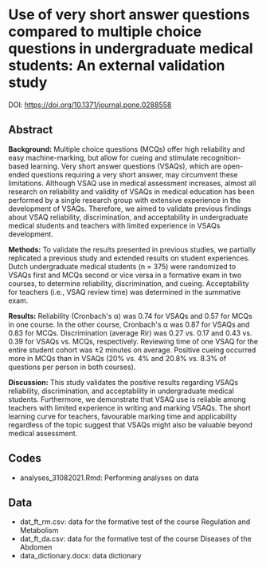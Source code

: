 # Use of very short answer questions compared to multiple choice questions in undergraduate medical students: An external validation study
DOI: https://doi.org/10.1371/journal.pone.0288558

## Abstract
**Background:** Multiple choice questions (MCQs) offer high reliability and easy machine-marking, but allow for cueing and stimulate recognition-based learning. Very short answer questions (VSAQs), which are open-ended questions requiring a very short answer, may circumvent these limitations. Although VSAQ use in medical assessment increases, almost all research on reliability and validity of VSAQs in medical education has been performed by a single research group with extensive experience in the development of VSAQs. Therefore, we aimed to validate previous findings about VSAQ reliability, discrimination, and acceptability in undergraduate medical students and teachers with limited experience in VSAQs development. 

**Methods:** To validate the results presented in previous studies, we partially replicated a previous study and extended results on student experiences. Dutch undergraduate medical students (n = 375) were randomized to VSAQs first and MCQs second or vice versa in a formative exam in two courses, to determine reliability, discrimination, and cueing. Acceptability for teachers (i.e., VSAQ review time) was determined in the summative exam. 

**Results:** Reliability (Cronbach's α) was 0.74 for VSAQs and 0.57 for MCQs in one course. In the other course, Cronbach's α was 0.87 for VSAQs and 0.83 for MCQs. Discrimination (average Rir) was 0.27 vs. 0.17 and 0.43 vs. 0.39 for VSAQs vs. MCQs, respectively. Reviewing time of one VSAQ for the entire student cohort was ±2 minutes on average. Positive cueing occurred more in MCQs than in VSAQs (20% vs. 4% and 20.8% vs. 8.3% of questions per person in both courses). 

**Discussion:** This study validates the positive results regarding VSAQs reliability, discrimination, and acceptability in undergraduate medical students. Furthermore, we demonstrate that VSAQ use is reliable among teachers with limited experience in writing and marking VSAQs. The short learning curve for teachers, favourable marking time and applicability regardless of the topic suggest that VSAQs might also be valuable beyond medical assessment.

## Codes
- analyses_31082021.Rmd: Performing analyses on data

## Data
- dat_ft_rm.csv: data for the formative test of the course Regulation and Metabolism 
- dat_ft_da.csv: data for the formative test of the course Diseases of the Abdomen
- data_dictionary.docx: data dictionary
